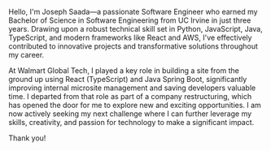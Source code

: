 Hello, I'm Joseph Saada—a passionate Software Engineer who earned my Bachelor of Science in Software Engineering from UC Irvine in just three years. Drawing upon a robust technical skill set in Python, JavaScript, Java, TypeScript, and modern frameworks like React and AWS, I've effectively contributed to innovative projects and transformative solutions throughout my career.

At Walmart Global Tech, I played a key role in building a site from the ground up using React (TypeScript) and Java Spring Boot, significantly improving internal microsite management and saving developers valuable time. I departed from that role as part of a company restructuring, which has opened the door for me to explore new and exciting opportunities. I am now actively seeking my next challenge where I can further leverage my skills, creativity, and passion for technology to make a significant impact.

Thank you!

